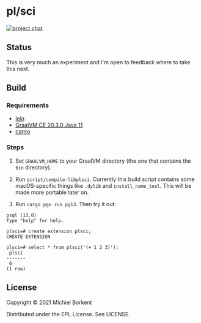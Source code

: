 # pl/sci

[![project chat](https://img.shields.io/badge/slack-join_chat-brightgreen.svg)](https://app.slack.com/client/T03RZGPFR/C015LCR9MHD)

## Status

This is very much an experiment and I'm open to feedback where to take this
next.

## Build

### Requirements

- [lein](https://leiningen.org/)
- [GraalVM CE 20.3.0 Java 11](https://github.com/graalvm/graalvm-ce-builds/releases/tag/vm-20.3.0)
- [cargo](https://doc.rust-lang.org/stable/cargo/)

### Steps

1. Set `GRAALVM_HOME` to your GraalVM directory (the one that contains the `bin`
   directory).

2. Run `script/compile-libplsci`.  Currently this build script contains some
   macOS-specific things like `.dylib` and `install_name_tool`. This will be
   made more portable later on.

2. Run `cargo pgx run pg13`. Then try it out:

```
psql (13.0)
Type "help" for help.

plsci=# create extension plsci;
CREATE EXTENSION

plsci=# select * from plsci('(+ 1 2 3)');
 plsci
-------
 6
(1 row)
```

## License

Copyright © 2021 Michiel Borkent

Distributed under the EPL License. See LICENSE.
